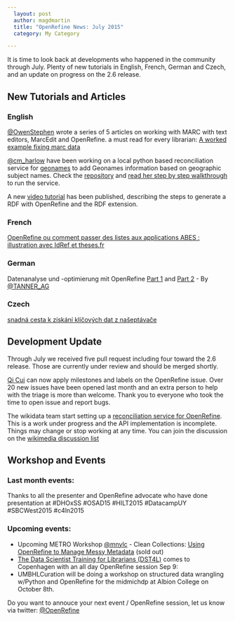 ```yaml
---
  layout: post
  author: magdmartin
  title: "OpenRefine News: July 2015"
  category: My Category

---
```


It is time to look back at developments who happened in the community through July. Plenty of new tutorials in English, French, German and Czech, and an update on progress on the 2.6 release.

## New Tutorials and Articles

### English

[@OwenStephen](https://twitter.com/owenstephen) wrote a series of 5 articles on working with MARC with text editors, MarcEdit and OpenRefine. a must read for every librarian: [A worked example fixing marc data](http://www.meanboyfriend.com/overdue_ideas/tag/fixmarc/?orderby=date&order=ASC)

[@cm_harlow](http://twitter.com/cm_harlow) have been working on a local python based reconciliation service for [geonames](http://www.geonames.org/) to add Geonames information based on geographic subject names. Check the [repository](https://github.com/cmh2166/geonames-reconcile) and [read her step by step walkthrough](http://christinaharlow.com/walkthrough-of-geonames-recon-service) to run the service.

A new [video tutorial](http://ow.ly/P5jR1) has been published, describing the steps to generate a RDF with OpenRefine and the RDF extension.

### French

[OpenRefine ou comment passer des listes aux applications ABES : illustration avec IdRef et theses.fr](http://punktokomo.abes.fr/2015/07/10/911/)


### German

Datenanalyse und -optimierung mit OpenRefine
[Part 1](http://www.tanner.de/blog/datenanalyse-und-optimierung-mit-openrefine-1/) and [Part 2](http://www.tanner.de/blog/datenanalyse-und-optimierung-mit-openrefine-2/) - By [@TANNER_AG](http://twitter.com/TANNER_AG)


### Czech

[snadná cesta k získání klíčových dat z našeptávače](http://blog.medio.cz/open-refine-snadna-cesta-k-ziskani-klicovych-dat-z-naseptavace)

## Development Update

Through July we received five pull request including four toward the 2.6 release. Those are currently under review and should be merged shortly.  

[Qi Cui](https://github.com/jackyq2015) can now apply milestones and labels on the OpenRefine issue. Over 20 new issues have been opened last month and an extra person to help with the triage is more than welcome. Thank you to everyone who took the time to open issue and report bugs. 

The wikidata team start setting up a [reconciliation service for OpenRefine](https://tools.wmflabs.org/wikidata-reconcile/). This is a work under progress and the API implementation is incomplete. Things may change or stop working at any time. You can join the discussion on the [wikimedia discussion list](https://lists.wikimedia.org/pipermail/wikidata/2015-July/006776.html)
## Workshop and Events

### Last month events:

Thanks to all the presenter and OpenRefine advocate who have done presentation at #DHOxSS #OSAD15 #HILT2015 #DatacampUY #SBCWest2015 #c4ln2015

### Upcoming events: 

* Upcoming METRO Workshop [@mnylc](http://twitter.com/mnylc) - Clean Collections: [Using OpenRefine to Manage Messy Metadata](http://metro.org/events/659/)
 (sold out) 
* [The Data Scientist Training for Librarians (DST4L)](http://ow.ly/NOxgm) comes to Copenhagen with an all day OpenRefine session Sep 9: 
* UMBHLCuration will be doing a workshop on structured data wrangling w/Python and OpenRefine for the midmichdp at Albion College on October 8th.

Do you want to annouce your next event / OpenRefine session, let us know via twitter: [@OpenRefine](http://twitter.com/OpenRefine)